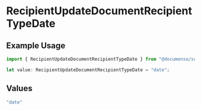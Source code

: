 # RecipientUpdateDocumentRecipientTypeDate

## Example Usage

```typescript
import { RecipientUpdateDocumentRecipientTypeDate } from "@documenso/sdk-typescript/models/operations";

let value: RecipientUpdateDocumentRecipientTypeDate = "date";
```

## Values

```typescript
"date"
```